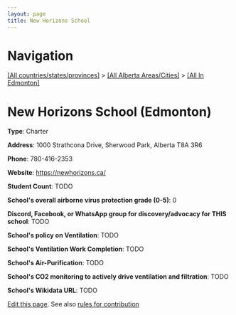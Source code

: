```yaml
---
layout: page
title: New Horizons School
---
```

# Navigation

[[All countries/states/provinces]](../../..) > [[All Alberta Areas/Cities]](../..) > [[All In Edmonton]](..)

# New Horizons School (Edmonton)

**Type**: Charter

**Address**: 1000 Strathcona Drive, Sherwood Park, Alberta T8A 3R6

**Phone**: 780-416-2353

**Website**: <https://newhorizons.ca/>

**Student Count**: TODO

**School's overall airborne virus protection grade (0-5)**: 0

**Discord, Facebook, or WhatsApp group for discovery/advocacy for THIS school**: TODO

**School's policy on Ventilation**: TODO

**School's Ventilation Work Completion**: TODO

**School's Air-Purification**: TODO

**School's CO2 monitoring to actively drive ventilation and filtration**: TODO

**School's Wikidata URL**: TODO


[Edit this page](https://github.com/ventilate-schools/AB/edit/main/./Edmonton/New_Horizons_School.md). See also [rules for contribution](../../../contribution-rules/)